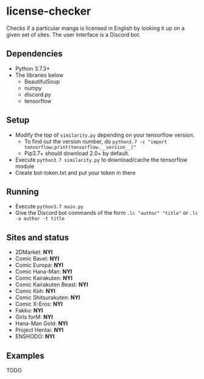 # license-checker
Checks if a particular manga is licensed in English by looking it up on a given set of sites. The user interface is a Discord bot.
## Dependencies
* Python 3.7.3+
* The libraries below
	* BeautifulSoup
	* numpy
	* discord.py
	* tensorflow
## Setup
* Modify the top of `similarity.py` depending on your tensorflow version.
	* To find out the version number, do `python3.7 -c "import tensorflow;print(tensorflow.__version__)"`
	* Pip3.7+ should download 2.0+ by default.
* Execute `python3.7 similarity.py` to download/cache the tensorflow module
* Create bot-token.txt and put your token in there
## Running
* Execute `python3.7 main.py`
* Give the Discord bot commands of the form `.lc "author" "title"` or `.lc -a author -t title`
## Sites and status
* 2DMarket: **NYI**
* Comic Bavel: **NYI**
* Comic Europa: **NYI**
* Comic Hana-Man: **NYI**
* Comic Kairakuten: **NYI**
* Comic Kairakuten Beast: **NYI**
* Comic Koh: **NYI**
* Comic Shitsurakuten: **NYI**
* Comic X-Eros: **NYI**
* Fakku: **NYI**
* Girls forM: **NYI**
* Hana-Man Gold: **NYI**
* Project Hentai: **NYI**
* ENSHODO: **NYI**
## Examples
TODO
